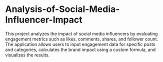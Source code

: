 # Analysis-of-Social-Media-Influencer-Impact
This project analyzes the impact of social media influencers by evaluating engagement metrics such as likes, comments, shares, and follower count. The application allows users to input engagement data for specific posts and categories, calculates the brand impact using a custom formula, and visualizes the results.
